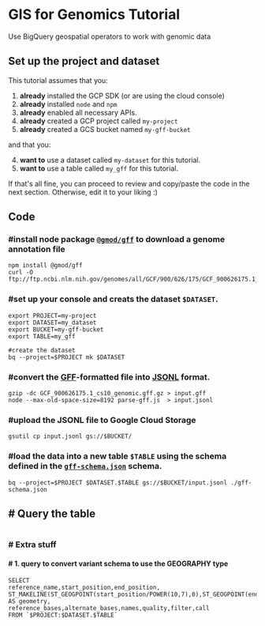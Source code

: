 # GIS for Genomics Tutorial
Use BigQuery geospatial operators to work with genomic data

## Set up the project and dataset

This tutorial assumes that you:

1. **already** installed the GCP SDK (or are using the cloud console)
2. **already** installed `node` and `npm`
3. **already** enabled all necessary APIs.
4. **already** created a GCP project called `my-project`
5. **already** created a GCS bucket named `my-gff-bucket`

and that you:

4. **want to** use a dataset called `my-dataset` for this tutorial.
5. **want to** use a table called `my_gff` for this tutorial.

If that's all fine, you can proceed to review and copy/paste the code in the next section. Otherwise, edit it to your liking :)

## Code

### #install node package [`@gmod/gff`](https://github.com/GMOD/gff-js) to download a genome annotation file
```
npm install @gmod/gff
curl -O ftp://ftp.ncbi.nlm.nih.gov/genomes/all/GCF/900/626/175/GCF_900626175.1_cs10/GCF_900626175.1_cs10_genomic.gff.gz
```

### #set up your console and creats the dataset `$DATASET`.
```
export PROJECT=my-project
export DATASET=my_dataset
export BUCKET=my-gff-bucket
export TABLE=my_gff

#create the dataset
bq --project=$PROJECT mk $DATASET
```

### #convert the [GFF](https://github.com/The-Sequence-Ontology/Specifications/blob/master/gff3.md)-formatted file into [JSONL](http://jsonlines.org/) format.
```
gzip -dc GCF_900626175.1_cs10_genomic.gff.gz > input.gff
node --max-old-space-size=8192 parse-gff.js  > input.jsonl
```

### #upload the JSONL file to Google Cloud Storage
```
gsutil cp input.jsonl gs://$BUCKET/
```

### #load the data into a new table `$TABLE` using the schema defined in the [`gff-schema.json`](gff-schema.json) schema.
```
bq --project=$PROJECT $DATASET.$TABLE gs://$BUCKET/input.jsonl ./gff-schema.json
```

## # Query the table
```
```

### # Extra stuff
#### # 1. query to convert variant schema to use the GEOGRAPHY type
```
SELECT 
reference_name,start_position,end_position,
ST_MAKELINE(ST_GEOGPOINT(start_position/POWER(10,7),0),ST_GEOGPOINT(end_position/POWER(10,7),0)) AS geometry,
reference_bases,alternate_bases,names,quality,filter,call
FROM `$PROJECT:$DATASET.$TABLE`
```

